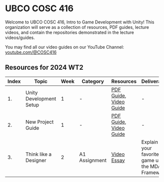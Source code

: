 # UBCO COSC 416

Welcome to UBCO COSC 416, Intro to Game Development with Unity!
This organization will serve as a collection of resources, PDF guides, lecture videos, and contain the repositories demonstrated in the lecture videos/guides.

You may find all our video guides on our YouTube Channel: [youtube.com/@COSC416](https://www.youtube.com/@COSC416)

## Resources for 2024 WT2

| Index | Topic                          | Week | Category      | Resources                                                                                                                                                                | Deliverable                                                                 |
|-------|--------------------------------|------|---------------|--------------------------------------------------------------------------------------------------------------------------------------------------------------------------|-----------------------------------------------------------------------------|
| 1.    | Unity Development Setup        | 1    | -             | [PDF Guide](https://raw.githubusercontent.com/UBCO-COSC-416/.github/main/profile/Assets/UnitySetupGuide.pdf), [Video Guide](https://www.youtube.com/watch?v=4LThE_r1-Pw) | -                                                                           |
| 2.    | New Project Guide              | 1    | -             | [PDF Guide](https://raw.githubusercontent.com/UBCO-COSC-416/.github/main/profile/Assets/NewProjectGuide.pdf), [Video Guide](https://www.youtube.com/watch?v=tIvVajGH7ws) | -                                                                           |
| 3.    | Think like a Designer          | 2    | A1 Assignment | [Video Essay](https://www.youtube.com/watch?v=iIOIT3dCy5w)                                                                                                               | Explain your favorite game using the MDA Framework                          |
